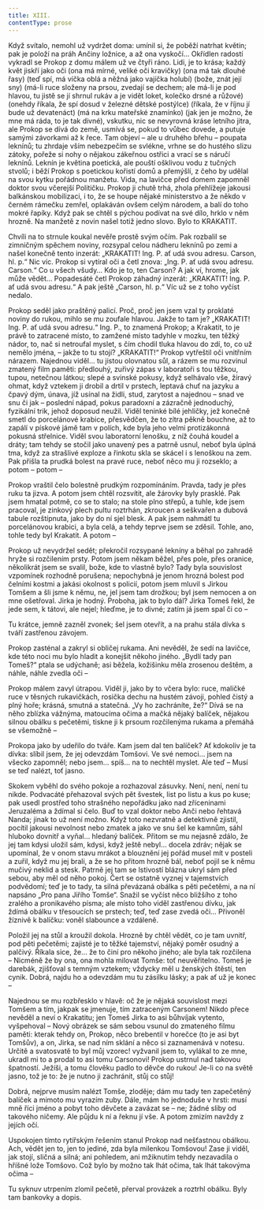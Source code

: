 ```yaml
---
title: XIII.
contentType: prose
---
```


  

Když svítalo, nemohl už vydržet doma: umínil si, že poběží natrhat květin; pak je položí na práh Ančiny ložnice, a až ona vyskočí… Okřídlen radostí vykradl se Prokop z domu málem už ve čtyři ráno. Lidi, je to krása; každý květ jiskří jako oči (ona má mírné, veliké oči kravičky) (ona má tak dlouhé řasy) (teď spí, má víčka oblá a něžná jako vajíčka holubí) (bože, znát její sny) (má-li ruce složeny na prsou, zvedají se dechem; ale má-li je pod hlavou, tu jistě se jí shrnul rukáv a je vidět loket, kolečko drsné a růžové) (onehdy říkala, že spí dosud v železné dětské postýlce) (říkala, že v říjnu jí bude už devatenáct) (má na krku mateřské znamínko) (jak jen je možno, že mne má ráda, to je tak divné), vskutku, nic se nevyrovná kráse letního jitra, ale Prokop se dívá do země, usmívá se, pokud to vůbec dovede, a putuje samými závorkami až k řece. Tam objeví – ale u druhého břehu – poupata leknínů; tu zhrdaje vším nebezpečím se svlékne, vrhne se do hustého slizu zátoky, pořeže si nohy o nějakou zákeřnou ostřici a vrací se s náručí leknínů. Leknín je květina poetická, ale pouští ošklivou vodu z tučných stvolů; i běží Prokop s poetickou kořistí domů a přemýšlí, z čeho by udělal na svou kytku pořádnou manžetu. Vida, na lavičce před domem zapomněl doktor svou včerejší Političku. Prokop ji chutě trhá, zhola přehlížeje jakousi balkánskou mobilizaci, i to, že se houpe nějaké ministerstvo a že někdo v černém rámečku zemřel, oplakáván ovšem celým národem, a balí do toho mokré řapíky. Když pak se chtěl s pýchou podívat na své dílo, hrklo v něm hrozně. Na manžetě z novin našel totiž jedno slovo. Bylo to KRAKATIT.

Chvíli na to strnule koukal nevěře prostě svým očím. Pak rozbalil se zimničným spěchem noviny, rozsypal celou nádheru leknínů po zemi a našel konečně tento inzerát: „KRAKATIT! Ing. P. ať udá svou adresu. Carson, hl. p.“ Nic víc. Prokop si vytíral oči a četl znova: „Ing. P. ať udá svou adresu. Carson.“ Co u všech všudy… Kdo je to, ten Carson? A jak ví, hrome, jak může vědět… Popadesáté četl Prokop záhadný inzerát: „KRAKATIT! Ing. P. ať udá svou adresu.“ A pak ještě „Carson, hl. p.“ Víc už se z toho vyčíst nedalo.

Prokop seděl jako praštěný palicí. Proč, proč jen jsem vzal ty proklaté noviny do rukou, mihlo se mu zoufale hlavou. Jakže to tam je? „KRAKATIT! Ing. P. ať udá svou adresu.“ Ing. P., to znamená Prokop; a Krakatit, to je právě to zatracené místo, to zamžené místo tadyhle v mozku, ten těžký nádor, to, nač si netroufal myslet, s čím chodil tluka hlavou do zdí, to, co už nemělo jména, – jakže to tu stojí? „KRAKATIT!“ Prokop vytřeštil oči vnitřním nárazem. Najednou viděl… tu jistou olovnatou sůl, a rázem se mu rozvinul zmatený film paměti: předlouhý, zuřivý zápas v laboratoři s tou těžkou, tupou, netečnou látkou; slepé a svinské pokusy, když selhávalo vše, žíravý ohmat, když vztekem ji drobil a drtil v prstech, leptavá chuť na jazyku a čpavý dým, únava, jíž usínal na židli, stud, zarytost a najednou – snad ve snu či jak – poslední nápad, pokus paradoxní a zázračně jednoduchý, fyzikální trik, jehož doposud neužil. Viděl teninké bílé jehličky, jež konečně smetl do porcelánové krabice, přesvědčen, že to zítra pěkně bouchne, až to zapálí v pískové jámě tam v polích, kde byla jeho velmi protizákonná pokusná střelnice. Viděl svou laboratorní lenošku, z níž čouhá koudel a dráty; tam tehdy se stočil jako unavený pes a patrně usnul, neboť byla úplná tma, když za strašlivé exploze a řinkotu skla se skácel i s lenoškou na zem. Pak přišla ta prudká bolest na pravé ruce, neboť něco mu ji rozseklo; a potom – potom –

Prokop vraštil čelo bolestně prudkým rozpomínáním. Pravda, tady je přes ruku ta jizva. A potom jsem chtěl rozsvítit, ale žárovky byly prasklé. Pak jsem hmatal potmě, co se to stalo; na stole plno střepů, a tuhle, kde jsem pracoval, je zinkový plech pultu roztrhán, zkroucen a seškvařen a dubová tabule rozštípnuta, jako by do ní sjel blesk. A pak jsem nahmátl tu porcelánovou krabici, a byla celá, a tehdy teprve jsem se zděsil. Tohle, ano, tohle tedy byl Krakatit. A potom –

Prokop už nevydržel sedět; překročil rozsypané lekníny a běhal po zahradě hryže si rozčilením prsty. Potom jsem někam běžel, přes pole, přes oranice, několikrát jsem se svalil, bože, kde to vlastně bylo? Tady byla souvislost vzpomínek rozhodně porušena; nepochybná je jenom hrozná bolest pod čelními kostmi a jakási okolnost s policií, potom jsem mluvil s Jirkou Tomšem a šli jsme k němu, ne, jel jsem tam drožkou; byl jsem nemocen a on mne ošetřoval. Jirka je hodný. Proboha, jak to bylo dál? Jirka Tomeš řekl, že jede sem, k tátovi, ale nejel; hleďme, je to divné; zatím já jsem spal či co –

Tu krátce, jemně zazněl zvonek; šel jsem otevřít, a na prahu stála dívka s tváří zastřenou závojem.

Prokop zasténal a zakryl si obličej rukama. Ani nevěděl, že sedí na lavičce, kde této noci mu bylo hladit a konejšit někoho jiného. „Bydlí tady pan Tomeš?“ ptala se udýchaně; asi běžela, kožišinku měla zrosenou deštěm, a náhle, náhle zvedla oči –

Prokop málem zavyl útrapou. Viděl ji, jako by to včera bylo: ruce, maličké ruce v těsných rukavičkách, rosička dechu na hustém závoji, pohled čistý a plný hoře; krásná, smutná a statečná. „Vy ho zachráníte, že?“ Dívá se na něho zblízka vážnýma, matoucíma očima a mačká nějaký balíček, nějakou silnou obálku s pečetěmi, tiskne ji k prsoum rozčilenýma rukama a přemáhá se všemožně –

Prokopa jako by udeřilo do tváře. Kam jsem dal ten balíček? Ať kdokoliv je ta dívka: slíbil jsem, že jej odevzdám Tomšovi. Ve své nemoci… jsem na všecko zapomněl; nebo jsem… spíš… na to nechtěl myslet. Ale teď – Musí se teď nalézt, toť jasno.

Skokem vyběhl do svého pokoje a rozhazoval zásuvky. Není, není, není tu nikde. Podvacáté přehazoval svých pět švestek, list po listu a kus po kuse; pak usedl prostřed toho strašného nepořádku jako nad zříceninami Jeruzaléma a ždímal si čelo. Buď to vzal doktor nebo Anči nebo řehtavá Nanda; jinak to už není možno. Když toto nezvratně a detektivně zjistil, pocítil jakousi nevolnost nebo zmatek a jako ve snu šel ke kamnům, sáhl hluboko dovnitř a vyňal… hledaný balíček. Přitom se mu nejasně zdálo, že jej tam kdysi uložil sám, kdysi, když ještě nebyl… docela zdráv; nějak se upomínal, že v onom stavu mrákot a blouznění jej pořád musel mít v posteli a zuřil, když mu jej brali, a že se ho přitom hrozně bál, neboť pojil se k němu mučivý neklid a stesk. Patrně jej tam se lstivostí blázna ukryl sám před sebou, aby měl od něho pokoj. Čert se ostatně vyznej v tajemstvích podvědomí; teď je to tady, ta silná převázaná obálka s pěti pečetěmi, a na ní napsáno „Pro pana Jiřího Tomše“. Snažil se vyčíst něco bližšího z toho zralého a pronikavého písma; ale místo toho viděl zastřenou dívku, jak ždímá obálku v třesoucích se prstech; teď, teď zase zvedá oči… Přivoněl žíznivě k balíčku: voněl slabounce a vzdáleně.

Položil jej na stůl a kroužil dokola. Hrozně by chtěl vědět, co je tam uvnitř, pod pěti pečetěmi; zajisté je to těžké tajemství, nějaký poměr osudný a palčivý. Říkala sice, že… že to činí pro někoho jiného; ale byla tak rozčilena – Nicméně že by ona, ona mohla milovat Tomše: toť neuvěřitelno. Tomeš je darebák, zjišťoval s temným vztekem; vždycky měl u ženských štěstí, ten cynik. Dobrá, najdu ho a odevzdám mu tu zásilku lásky; a pak ať už je konec –

Najednou se mu rozbřesklo v hlavě: oč že je nějaká souvislost mezi Tomšem a tím, jakpak se jmenuje, tím zatraceným Carsonem! Nikdo přece nevěděl a neví o Krakatitu; jen Tomeš Jirka to asi bůhvíjak vytento, vyšpehoval – Nový obrázek se sám sebou vsunul do zmateného filmu paměti: kterak tehdy on, Prokop, něco brebentil v horečce (to je asi byt Tomšův), a on, Jirka, se nad ním sklání a něco si zaznamenává v notesu. Určitě a svatosvatě to byl můj vzorec! vyžvanil jsem to, vylákal to ze mne, ukradl mi to a prodal to asi tomu Carsonovi! Prokop ustrnul nad takovou špatností. Ježíši, a tomu člověku padlo to děvče do rukou! Je-li co na světě jasno, tož je to: že je nutno ji zachránit, stůj co stůj!

Dobrá, nejprve musím nalézt Tomše, zloděje; dám mu tady ten zapečetěný balíček a mimoto mu vyrazím zuby. Dále, mám ho jednoduše v hrsti: musí mně říci jméno a pobyt toho děvčete a zavázat se – ne; žádné sliby od takového ničemy. Ale půjdu k ní a řeknu jí vše. A potom zmizím navždy z jejích očí.

Uspokojen tímto rytířským řešením stanul Prokop nad nešťastnou obálkou. Ach, vědět jen to, jen to jediné, zda byla milenkou Tomšovou! Zase ji viděl, jak stojí, sličná a silná; ani pohledem, ani mžiknutím tehdy nezavadila o hříšné lože Tomšovo. Což bylo by možno tak lhát očima, tak lhát takovýma očima –

Tu syknuv utrpením zlomil pečetě, přerval provázek a roztrhl obálku. Byly tam bankovky a dopis.
